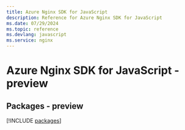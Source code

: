 ```yaml
---
title: Azure Nginx SDK for JavaScript
description: Reference for Azure Nginx SDK for JavaScript
ms.date: 07/29/2024
ms.topic: reference
ms.devlang: javascript
ms.service: nginx
---
```

# Azure Nginx SDK for JavaScript - preview
## Packages - preview
[!INCLUDE [packages](nginx-index.md)]